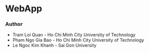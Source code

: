 # WebApp
### Author
  * Tram Loi Quan - Ho Chi Minh City University of Technology
  * Pham Ngo Gia Bao - Ho Chi Minh City University of Technology
  * Le Ngoc Kim Khanh - Sai Gon University
